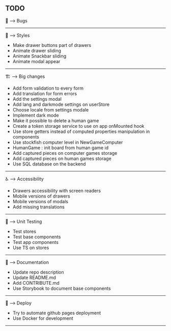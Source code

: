 ## TODO

:bug: --> Bugs
***

:art: --> Styles
- Make drawer buttons part of drawers
- Animate drawer sliding
- Animate Snackbar sliding
- Animate modal appear
***

:building_construction: --> Big changes
- Add form validation to every form
- Add translation for form errors
- Add the settings modal
- Add lang and darkmode settings on userStore
- Choose locale from settings modale
- Implement dark mode
- Make it possible to delete a human game
- Create a token storage service to use on app onMounted hook
- Use store getters instead of computed properties manipulation in components
- Use stockfish computer level in NewGameComputer
- HumanGame : init board from human game id
- Add captured pieces on computer games storage
- Add captured pieces on human games storage
- Use SQL database on the backend
***

:wheelchair: --> Accessibility
- Drawers accessibility with screen readers
- Mobile versions of drawers
- Mobile versions of modals
- Add missing translations
***

:test_tube: --> Unit Testing
- Test stores
- Test base components
- Test app components
- Use TS on stores
***

:memo: --> Documentation
- Update repo description
- Update README.md
- Add CONTRIBUTE.md
- Use Storybook to document base components
***

:rocket: --> Deploy
- Try to automate github pages deployment
- Use Docker for development
***
